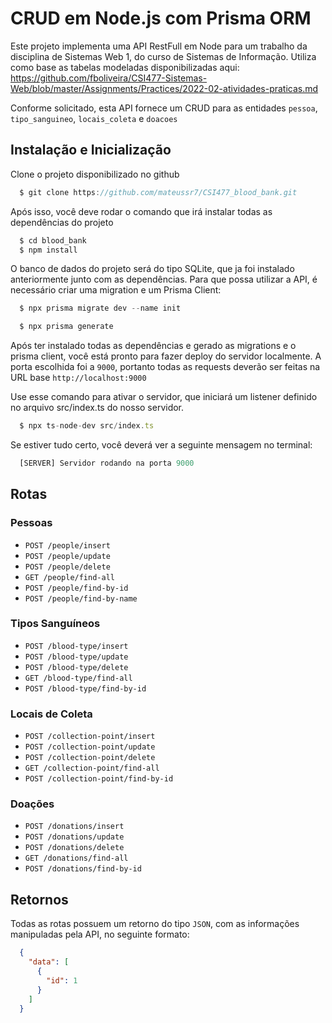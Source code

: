 # CRUD em Node.js com Prisma ORM

Este projeto implementa uma API RestFull em Node para um trabalho da disciplina de Sistemas Web 1, do curso de Sistemas de Informação. 
Utiliza como base as tabelas modeladas disponibilizadas aqui: <https://github.com/fboliveira/CSI477-Sistemas-Web/blob/master/Assignments/Practices/2022-02-atividades-praticas.md>

Conforme solicitado, esta API fornece um CRUD para as entidades `pessoa`, `tipo_sanguineo`, `locais_coleta` e `doacoes`

## Instalação e Inicialização

Clone o projeto disponibilizado no github

```Typescript
  $ git clone https://github.com/mateussr7/CSI477_blood_bank.git
```

Após isso, você deve rodar o comando que irá instalar todas as dependências do projeto

```Typescript
  $ cd blood_bank
  $ npm install
```

O banco de dados do projeto será do tipo SQLite, que ja foi instalado anteriormente junto com as dependências. Para que possa utilizar a API, é necessário criar uma migration e um Prisma Client:

```Typescript
  $ npx prisma migrate dev --name init
```


```Typescript
  $ npx prisma generate
```

Após ter instalado todas as dependências e gerado as migrations e o prisma client, você está pronto para fazer deploy do servidor localmente.
A porta escolhida foi a `9000`, portanto todas as requests deverão ser feitas na URL base `http://localhost:9000`

Use esse comando para ativar o servidor, que iniciará um listener definido no arquivo src/index.ts do nosso servidor.

```Typescript
  $ npx ts-node-dev src/index.ts
```

Se estiver tudo certo, você deverá ver a seguinte mensagem no terminal:

```Typescript
  [SERVER] Servidor rodando na porta 9000
```


## Rotas

### Pessoas

* `POST /people/insert`
* `POST /people/update`
* `POST /people/delete`
* `GET /people/find-all`
* `POST /people/find-by-id`
* `POST /people/find-by-name`

### Tipos Sanguíneos

* `POST /blood-type/insert`
* `POST /blood-type/update`
* `POST /blood-type/delete`
* `GET /blood-type/find-all`
* `POST /blood-type/find-by-id`

### Locais de Coleta
* `POST /collection-point/insert`
* `POST /collection-point/update`
* `POST /collection-point/delete`
* `GET /collection-point/find-all`
* `POST /collection-point/find-by-id`

### Doações

* `POST /donations/insert`
* `POST /donations/update`
* `POST /donations/delete`
* `GET /donations/find-all`
* `POST /donations/find-by-id`


## Retornos

Todas as rotas possuem um retorno do tipo `JSON`, com as informações manipuladas pela API, no seguinte formato:

```JSON
  {
    "data": [
      {
        "id": 1
      }
    ]
  }
```
